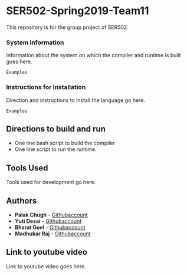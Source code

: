 # SER502-Spring2019-Team11

This repository is for the group project of SER502.

### System information 
Information about the system on which the compiler and runtime is built goes here.

```
Examples
```

### Instructions for Installation

Direction and instructions to install the language go here.

```
Examples 
```

## Directions to build and run 
* One line bash script to build the compiler
* One line script to run the runtime.

## Tools Used
Tools used for development go here.

## Authors

* **Palak Chugh** - [Githubaccount](https://github.com/pchugh1)
* **Yuti Desai** - [Githubaccount](https://github.com/yrdesai)
* **Bharat Goel** - [Githubaccount](https://github.com/BharatG295)
* **Madhukar Raj** - [Githubaccount](https://github.com/maddymz)


## Link to youtube video

Link to youtube video goes here.
